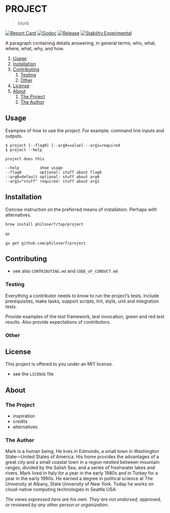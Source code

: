 # PROJECT

> blurb

[![Report Card](https://goreportcard.com/badge/github.com/philoserf/project)](https://goreportcard.com/report/github.com/philoserf/project) [![Godoc](https://img.shields.io/badge/godoc-reference-blue.svg)](http://godoc.org/github.com/philoserf/project) [![Release](https://img.shields.io/github/release/philoserf/project.svg)](https://github.com/philoserf/project/releases/latest) [![Stability:Experimental](https://masterminds.github.io/stability/experimental.svg)](https://masterminds.github.io/stability/experimental.html)

A paragraph containing details answering, in general terms; who, what, where, what, why, and how.

1. [Usage](#usage)
2. [Installation](#installation)
3. [Contributing](#contributing)
    1. [Testing](#testing)
    2. [Other](#other)
4. [License](#license)
5. [About](#about)
    1. [The Project](#the-project)
    2. [The Author](#the-author)

## Usage

Examples of how to use the project. For example; command line inputs and outputs.

``` shell
$ project [--flag0] [--arg0=value] --arg1=required
$ project --help

project does this

--help         shoe usage
--flag0        optional: stuff about flag0
--arg0=default optional: stuff about arg0
--arg1="stuff" required: stuff about arg1
```

## Installation

Concise instruction on the preferred means of installation. Perhaps with alternatives.

`brew install philoserf/tap/project`

or

`go get github.com/philoserf/project`

## Contributing

  - see also `CONTRIBUTING.md` and `CODE_oF_CONDUCT.md`

### Testing

Everything a contributor needs to know to run the project’s tests. Include prerequisites, make tasks, support scripts, lint, style, unit and integration tests.

Provide examples of the test framework, test invocation, green and red test results. Also provide expectations of contributors.

### Other

## License

This project is offered to you under an MIT license.

  - see the `LICENSE` file

## About

### The Project

  - inspiration
  - credits
  - alternatives

### The Author

Mark is a human being. He lives in Edmonds, a small town in Washington State—United States of America. His home provides the advantages of a great city and a small coastal town in a region nestled between mountain ranges, divided by the Salish Sea, and a series of freshwater lakes and rivers. Mark lived in Italy for a year in the early 1980s and in Turkey for a year in the early 1990s. He earned a degree in political science at The University at Albany, State University of New York. Today he works on cloud-native computing technologies in Seattle USA.

*The views expressed here are his own. They are not endorsed, approved, or reviewed by any other person or organization.*
